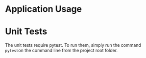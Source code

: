 # Application Usage

# Unit Tests

The unit tests require pytest. To run them, simply run the command `pytest`on the command line from the project root
folder.

[//]: # (# TODO: Words are getting doubled in the available 5-letter words for some reason. Need to figure out what is going on.)

[//]: # ()

[//]: # (# TODO: Add functionality to remove words from the dictionary to improve the dictionary.)

[//]: # ()

[//]: # (# TODO: Make the application an interactive one &#40;wait for user input&#41; and keep current list of words during each run.)

[//]: # ()

[//]: # (# TODO: Add 'suggested word ordering' - start by using most common letters.)

[//]: # ()

[//]: # (# TODO: Stretch goal: implement web crawler on wikipedia or news sites or something to find most common words.)

[//]: # ()

[//]: # (# TODO: Update readme usage)

[//]: # ()

[//]: # (# TODO: create word-filter file for all the filtering functionality.)
